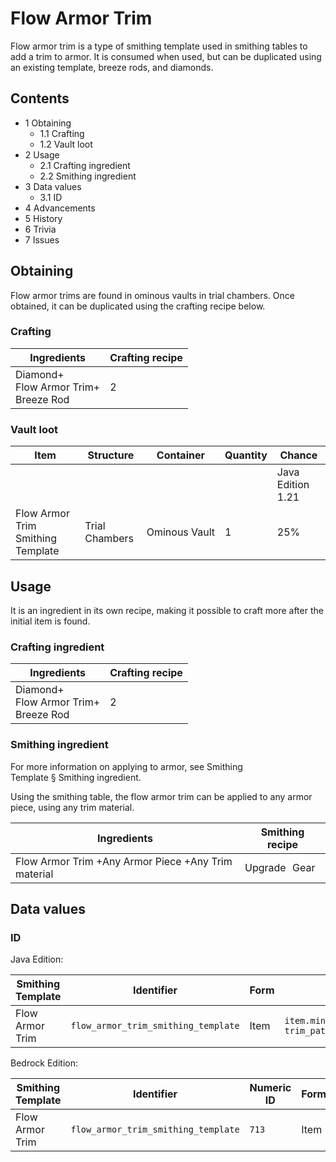 # Flow Armor Trim
Flow armor trim is a type of smithing template used in smithing tables to add a trim to armor. It is consumed when used, but can be duplicated using an existing template, breeze rods, and diamonds.

## Contents
- 1 Obtaining
	- 1.1 Crafting
	- 1.2 Vault loot
- 2 Usage
	- 2.1 Crafting ingredient
	- 2.2 Smithing ingredient
- 3 Data values
	- 3.1 ID
- 4 Advancements
- 5 History
- 6 Trivia
- 7 Issues

## Obtaining
Flow armor trims are found in ominous vaults in trial chambers. Once obtained, it can be duplicated using the crafting recipe below.

### Crafting
| Ingredients                                  | Crafting recipe |
|----------------------------------------------|-----------------|
| Diamond+<br/>Flow Armor Trim+<br/>Breeze Rod | 2               |

### Vault loot
| Item                              | Structure      | Container     | Quantity | Chance            |
|-----------------------------------|----------------|---------------|----------|-------------------|
|                                   |                |               |          | Java Edition 1.21 |
| Flow Armor Trim Smithing Template | Trial Chambers | Ominous Vault | 1        | 25%               |

## Usage
It is an ingredient in its own recipe, making it possible to craft more after the initial item is found.

### Crafting ingredient
| Ingredients                                  | Crafting recipe |
|----------------------------------------------|-----------------|
| Diamond+<br/>Flow Armor Trim+<br/>Breeze Rod | 2               |

### Smithing ingredient
For more information on applying to armor, see Smithing Template § Smithing ingredient.

Using the smithing table, the flow armor trim can be applied to any armor piece, using any trim material.

| Ingredients                                         | Smithing recipe |
|-----------------------------------------------------|-----------------|
| Flow Armor Trim +Any Armor Piece +Any Trim material | Upgrade Gear    |

## Data values
### ID
Java Edition:

| Smithing Template | Identifier                          | Form | Translation key                                                                      |
|-------------------|-------------------------------------|------|--------------------------------------------------------------------------------------|
| Flow Armor Trim   | `flow_armor_trim_smithing_template` | Item | `item.minecraft.flow_armor_trim_smithing_template`<br/>`trim_pattern.minecraft.flow` |

Bedrock Edition:

| Smithing Template | Identifier                          | Numeric ID | Form | Translation key                                            |
|-------------------|-------------------------------------|------------|------|------------------------------------------------------------|
| Flow Armor Trim   | `flow_armor_trim_smithing_template` | `713`      | Item | `item.smithing_template.name`<br/>`trim_pattern.flow.name` |


